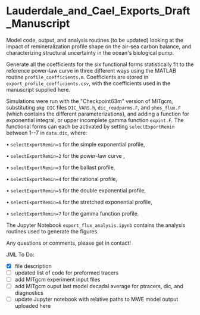 # Lauderdale_and_Cael_Exports_Draft_Manuscript
Model  code, output, and analysis routines (to be updated) looking at the impact of remineralization profile shape on the air-sea carbon balance, and characterizing structural uncertainty in the ocean's biological pump.

Generate all the coefficients for the six functional forms statistically fit to the reference power-law curve in three different ways using the MATLAB routine `profile_coefficients.m`. Coefficients are stored in `export_profile_coefficients.csv`, with the coefficients used in the manuscript supplied here.

Simulations were run with the "Checkpoint63m" version of MITgcm, substituting `pkg DIC` files `DIC_VARS.h`, `dic_readparms.F`, and `phos_flux.F` (which contains the different parameterizations), and adding a function for exponential integral, or upper incomplete gamma function `expint.F`. The functional forms can each be activated by setting `selectExportRemin` between 1--7 in `data.dic`, where:

• `selectExportRemin=1` for the simple exponential profile,

• `selectExportRemin=2` for the power-law curve ,

• `selectExportRemin=3` for the ballast profile,

• `selectExportRemin=4` for the rational profile,

• `selectExportRemin=5` for the double exponential profile,

• `selectExportRemin=6` for the stretched exponential profile,

• `selectExportRemin=7` for the gamma function profile.

The Jupyter Notebook `export_flux_analysis.ipynb` contains the analysis routines used to generate the figures.

Any questions or comments, please get in contact!

JML To Do:
- [X] file description
- [ ] updated list of code for preformed tracers
- [ ] add MITgcm experiment input files
- [ ] add MITgcm ouput last model decadal average for ptracers, dic, and diagnostics
- [ ] update Jupyter notebook with relative paths to MWE model output uploaded here
